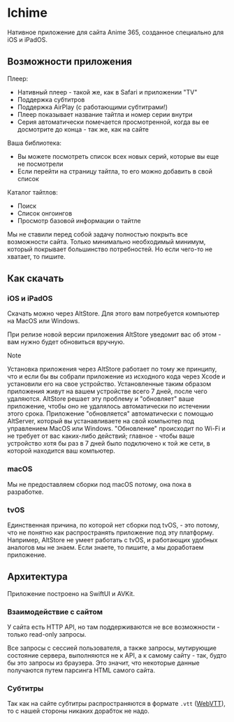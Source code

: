 # Ichime

Нативное приложение для сайта Anime 365, созданное специально для iOS и iPadOS.

## Возможности приложения

Плеер:

- Нативный плеер - такой же, как в Safari и приложении "TV"
- Поддержка субтитров
- Поддержка AirPlay (с работающими субтитрами!)
- Плеер показывает название тайтла и номер серии внутри
- Серия автоматически помечается просмотренной, когда вы ее досмотрите до конца - так же, как на сайте

Ваша библиотека:

- Вы можете посмотреть список всех новых серий, которые вы еще не посмотрели
- Если перейти на страницу тайтла, то его можно добавить в свой список

Каталог тайтлов:

- Поиск
- Список онгоингов
- Просмотр базовой информации о тайтле

Мы не ставили перед собой задачу полностью покрыть все возможности сайта. Только минимально необходимый минимум, который покрывает большинство потребностей. Но если чего-то не хватает, то пишите.

## Как скачать

### iOS и iPadOS

Скачать можно через AltStore. Для этого вам потребуется компьютер на MacOS или Windows.

При релизе новой версии приложения AltStore уведомит вас об этом - вам нужно будет обновиться вручную.

> [!NOTE]
> Установка приложения через AltStore работает по тому же принципу, что и если бы вы собрали приложение из исходного кода через Xcode и установили его на свое устройство. Установленные таким образом приложения живут на вашем устройстве всего 7 дней, после чего удаляются. AltStore решает эту проблему и "обновляет" ваше приложение, чтобы оно не удалялось автоматически по истечении этого срока. Приложение "обновляется" автоматически с помощью AltServer, который вы устанавливаете на свой компьютер под управлением MacOS или Windows. "Обновление" происходит по Wi-Fi и не требует от вас каких-либо действий; главное - чтобы ваше устройство хотя бы раз в 7 дней было подключено к той же сети, в которой находится ваш компьютер.

### macOS

Мы не предоставляем сборки под macOS потому, она пока в разработке.

### tvOS

Единственная причина, по которой нет сборки под tvOS, - это потому, что не понятно как распространять приложение под эту платформу. Например, AltStore не умеет работать с tvOS, и работающих удобных аналогов мы не знаем. Если знаете, то пишите, а мы доработаем приложение.  

## Архитектура

Приложение построено на SwiftUI и AVKit.

### Взаимодействие с сайтом

У сайта есть HTTP API, но там поддерживаются не все возможности - только read-only запросы.

Все запросы с сессией пользователя, а также запросы, мутирующие состояние сервера, выполняются не к API, а к самому сайту - так, будто бы это запросы из браузера. Это значит, что некоторые данные получаются путем парсинга HTML самого сайта.

### Субтитры

Так как на сайте субтитры распространяются в формате `.vtt` ([WebVTT](https://en.wikipedia.org/wiki/WebVTT)), то с нашей стороны никаких дорабток не надо.


